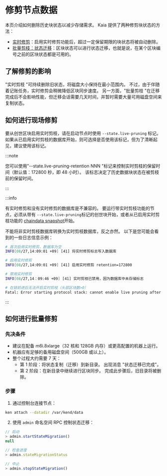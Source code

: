 # 修剪节点数据

本页介绍如何删除历史块状态以减少存储需求。 Kaia 提供了两种修剪块状态的方法：

- [实时修剪](.../.../learn/storage/state-pruning.md#state-live-pruning)：启用实时修剪功能后，超过一定保留期限的块状态将被自动删除。
- [批量剪枝：状态迁移](.../.../learn/storage/state-pruning.md#state-batch-pruning-state-migration)：区块状态可以进行状态迁移，也就是说，在某个区块编号之前的区块状态都是可用的。

## 了解修剪的影响

"实时剪枝 "可持续删除旧状态，将磁盘大小保持在最小范围内。 不过，由于伴随着记账任务，实时修剪会稍微降低区块同步速度。 另一方面，"批量剪枝 "在迁移完成后不会影响性能，但迁移会话需要几天时间，并暂时需要大量可用磁盘空间来复制状态。

## 如何进行现场修剪

要从创世区块启用实时剪枝，请在启动节点时使用 `--state.live-pruning` 标记。 如果从已启用实时剪枝的数据库开始，则可选择是否使用该标记，但为了清晰起见，建议使用该标记。

:::note

您可以使用"--state.live-pruning-retention NNN "标记来控制实时剪枝的保留时间（默认值：172800 秒，即 48 小时）。 该标志决定了历史数据块状态在被剪枝前的保留时间。

:::

:::info

有实时修剪和没有实时修剪的数据库是不兼容的。 要运行带实时剪枝功能的节点，必须从带有 `--state.live-pruning`标记的创世块开始，或者从已启用实时剪枝功能的 [chaindata snapshot](./chaindata-snapshot.md)开始。

不能将非实时剪枝数据库转换为实时剪枝数据库，反之亦然。 以下是您可能会看到的一些日志信息示例：

```sh
# 首次启用实时修剪，数据库为空
INFO[08/27,14:09:01 +09] [41] 将实时修剪标志写入数据库

# 启用实时修剪
INFO[08/27,14:09:01 +09] [41] 启用实时修剪 retention=172800

# 禁用实时修剪
INFO[08/27,14：09:46 +09] [41] 实时剪枝已禁用，因为数据库中未存储标志

# 在链前进后无法开启实时剪枝（头部区块数>0）
Fatal: Error starting protocol stack: cannot enable live pruning after the chain has advanced.
```

:::

## 如何进行批量修剪

### 先决条件

- 建议在配备 m6i.8xlarge（32 核和 128GB 内存）或更高配置的机器上运行。
- 机器应有足够的备用磁盘空间（500GB 或以上）。
- 整个过程大约需要 7 天：
  - 第 1 阶段：将状态复制（迁移）到新目录。 出现消息 "状态迁移已完成"。
  - 第 2 阶段：在新目录中继续进行区块同步。 完成此步骤后，旧目录将被删除。

### 步骤

1. 通过控制台连接节点：

```sh
ken attach --datadir /var/kend/data
```

2. 使用 `admin` 命名空间 RPC 控制状态迁移：

```js
// 启动
> admin.startStateMigration()
null

// 检查进度
> admin.stateMigrationStatus

// 中止
> admin.stopStateMigration()
```
